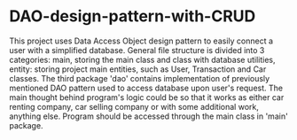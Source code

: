 # DAO-design-pattern-with-CRUD

This project uses Data Access Object design pattern to easily connect a user with a simplified database. General file structure is divided into 3 categories: main, storing the main class and class with database utilities, entity: storing project main entities, such as User, Transaction and Car classes. The third package 'dao' contains implementation of previously mentioned DAO pattern used to access database upon user's request. The main thought behind program's logic could be so that it works as either car renting company, car selling company or with some additional work, anything else. Program should be accessed through the main class in 'main' package.
